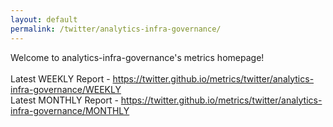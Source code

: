 ```yaml
---
layout: default
permalink: /twitter/analytics-infra-governance/
---
```

Welcome to analytics-infra-governance's metrics homepage!
<br><br>
Latest WEEKLY Report - <a href="https://twitter.github.io/metrics/twitter/analytics-infra-governance/WEEKLY">https://twitter.github.io/metrics/twitter/analytics-infra-governance/WEEKLY</a>
<br>
Latest MONTHLY Report - <a href="https://twitter.github.io/metrics/twitter/analytics-infra-governance/MONTHLY">https://twitter.github.io/metrics/twitter/analytics-infra-governance/MONTHLY</a>
<br>
